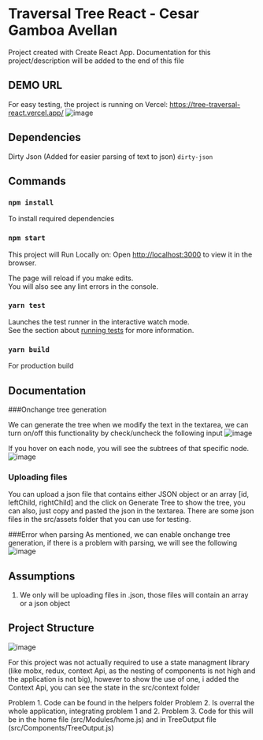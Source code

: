 # Traversal Tree React - Cesar Gamboa Avellan

Project created with Create React App.
Documentation for this project/description will be added to the end of this file


## DEMO URL

For easy testing, the project is running on Vercel: https://tree-traversal-react.vercel.app/
![image](https://user-images.githubusercontent.com/35382861/119753868-bce00a00-be5c-11eb-90e6-2d06c3c10302.png)


## Dependencies

Dirty Json (Added for easier parsing of text to json)
`dirty-json`

## Commands

### `npm install`

To install required dependencies

### `npm start`

This project will Run Locally on:
Open [http://localhost:3000](http://localhost:3000) to view it in the browser.

The page will reload if you make edits.\
You will also see any lint errors in the console.

### `yarn test`

Launches the test runner in the interactive watch mode.\
See the section about [running tests](https://facebook.github.io/create-react-app/docs/running-tests) for more information.

### `yarn build`

For production build

## Documentation

###Onchange tree generation

We can generate the tree when we modify the text in the textarea, we can turn on/off this functionality by check/uncheck the following input
![image](https://user-images.githubusercontent.com/35382861/119754095-311aad80-be5d-11eb-943f-0fd026936c7a.png)


If you hover on each node, you will see the subtrees of that specific node. 
![image](https://user-images.githubusercontent.com/35382861/119754446-c3bb4c80-be5d-11eb-9201-d3bf05ae1ef5.png)


### Uploading files

You can upload a json file that contains either JSON object or an array [id, leftChild, rightChild] and the click on Generate Tree to show the tree,
you can also, just copy and pasted the json in the textarea. There are some json files in the src/assets folder that you can use for testing. 

###Error when parsing
As mentioned, we can enable onchange tree generation, if there is a problem with parsing, we will see the following 
![image](https://user-images.githubusercontent.com/35382861/119753981-eef16c00-be5c-11eb-8ec5-ed051da3128c.png)

## Assumptions 

1. We only will be uploading files in .json, those files will contain an array or a json object

## Project Structure

![image](https://user-images.githubusercontent.com/35382861/119754867-4b08c000-be5e-11eb-8766-46650d74fc69.png)

For this project was not actually required to use a state managment library (like mobx, redux, context Api, as the nesting of components is not high and the application is not big), however to show the use of one, i added the Context Api, you can see the state in the src/context folder

Problem 1. Code can be found in the helpers folder
Problem 2. Is overral the whole application, integrating problem 1 and 2.
Problem 3. Code for this will be in the home file (src/Modules/home.js) and in TreeOutput file (src/Components/TreeOutput.js)

